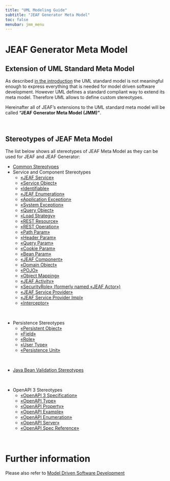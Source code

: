 ```yaml
---
title: "UML Modeling Guide"
subtitle: "JEAF Generator Meta Model"
toc: false
menubar: jmm_menu
---
```


# JEAF Generator Meta Model

## Extension of UML Standard Meta Model

As described [in the introduction](../model-driven-software-development) the UML standard model is not meaningful enough to express everything that is needed for model driven software development. However UML defines a standard compliant way to extend its meta model. Therefore UML allows to define custom stereotypes.

Hereinafter all of JEAF’s extensions to the UML standard meta model will be called **“JEAF Generator Meta Model (JMM)”**.

<br>

## Stereotypes of JEAF Meta Model

The list below shows all stereotypes of JEAF Meta Model as they can be used for JEAF and JEAF Generator:<br>

- [Common Stereotypes](common-stereotypes)
- Service and Component Stereotypes
  - [«JEAF Service»](jeaf-service)
  - [«Service Object»](service-object)
  - [«Identifiable»](identifiable)
  - [«JEAF Enumeration»](jeaf-enumeration)
  - [«Application Exception»](application-execption)
  - [«System Exception»](system-exception)
  - [«Query Object»](query-object)
  - [«Load Strategy»](load-stratetgy)
  - [«REST Resource»](rest-resource)
  - [«REST Operation»](rest-operation)
  - [«Path Param»](path-param)
  - [«Header Param»](header-param)
  - [«Query Param»](query-param)
  - [«Cookie Param»](cookie-param)
  - [«Bean Param»](bean-param)
  - [«JEAF Component»](jeaf-component)
  - [«Domain Object»](domain-object)
  - [«POJO»](pojo)
  - [«Object Mapping»](object-mapping)
  - [«JEAF Activity»](jeaf-activity)
  - [«SecurityRole» (formerly named «JEAF Actor»)](security-role)
  - [«JEAF Service Provider»](jeaf-service-provider)
  - [«JEAF Service Provider Impl»](jeaf-service-provider-impl)
  - [«Interceptor»](interceptor)

<br>

- Persistence Stereotypes
  - [«Persistent Object»](persistent-object)
  - [«Field»](field)
  - [«Role»](role)
  - [«User Type»](user-type)
  - [«Persistence Unit»](persistence-unit)

<br>

- [Java Bean Validation Stereotypes](java-bean-validation-stereotypes)

<br>

- OpenAPI 3 Stereotypes
  - [«OpenAPI 3 Specification»](openapi-specification)
  - [«OpenAPI Type»](openapi-type)
  - [«OpenAPI Property»](openapi-property)
  - [«OpenAPI Example»](openapi-example)
  - [«OpenAPI Enumeration»](openapi-enumeration)
  - [«OpenAPI Server»](openapi-server)
  - [«OpenAPI Spec Reference»](openapi-spec-reference)

<br>

# Further information

Please also refer to [Model Driven Software Development](../model-driven-software-development)